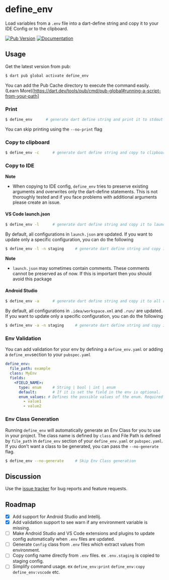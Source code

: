 define_env
======

Load variables from a `.env` file into a dart-define string and copy it to your IDE Config or to the
clipboard.

[![Pub Version][pub-badge]][pub]
[![Documentation][dartdocs-badge]][dartdocs]

[pub-badge]: https://img.shields.io/pub/v/define_env.svg

[pub]: https://pub.dartlang.org/packages/define_env

[dartdocs-badge]: https://img.shields.io/badge/dartdocs-reference-blue.svg

[dartdocs]: https://www.dartdocs.org/documentation/define_env/latest

## Usage

Get the latest version from pub:

```sh
$ dart pub global activate define_env
```

You can add the Pub Cache directory to execute the command easily. (Learn
More)[https://dart.dev/tools/pub/cmd/pub-global#running-a-script-from-your-path]

### Print

```sh
$ define_env      # generate dart define string and print it to stdout
```

You can skip printing using the `--no-print` flag

### Copy to clipboard

```sh
$ define_env -c      # generate dart define string and copy to clipboard 
```

### Copy to IDE

**Note**

- When copying to IDE config, `define_env` tries to preserve existing arguments and overwrites only
  the dart-define statements. This is not thoroughly tested and if you face problems with additional
  arguments please create an issue.

#### VS Code launch.json

```sh
$ define_env -l      # generate dart define string and copy it to launch.json
```

By default, all configurations in `launch.json` are updated. If you want to update only a specific
configuration, you can do the following

```sh
$ define_env -l -n staging     # generate dart define string and copy it to "staging" configuration in launch.json
```

**Note**

- `launch.json` may sometimes contain comments. These comments cannot be preserved as of now. If
  this is important then you should avoid this package

#### Android Studio

```sh
$ define_env -a      # generate dart define string and copy it to all run configs
```

By default, all configurations in `.idea/workspace.xml` and `.run/` are updated. If you want to
update only a specific configuration, you can do the following

```sh
$ define_env -a -n staging     # generate dart define string and copy it to "staging" configuration only
```

### Env Validation

You can add validation for your env by defining a `define_env.yaml` or adding a `define_env`section
to your `pubspec.yaml`

```yaml
define_env:
  file_path: example
  class: MyEnv
  fields:
    <FIELD_NAME>:
      type: enum     # String | bool | int | enum
      default:       # If it is set the field in the env is optional.
      enum_values: # Defines the possible values of the enum. Required field when the type is enum.
        - value1
        - value2
```

### Env Class Generation

Running `define_env` will automatically generate an Env Class for you to use in your project. The
class name is defined by `class` and File Path is defined by `file_path` in `define_env` section of
your `define_env.yaml` or `pubspec.yaml`. If you don't want a class to be generated, you can pass
the `--no-generate` flag.

```sh
$ define_env --no-generate     # Skip Env Class generation
```

## Discussion

Use the [issue tracker][tracker] for bug reports and feature requests.

[tracker]: https://github.com/ibrahim-mubarak/define_env/issues

## Roadmap

- [x] Add support for Android Studio and Intellij.
- [x] Add validation support to see warn if any environment variable is missing.
- [ ] Make Android Studio and VS Code extensions and plugins to update config automatically
  when `.env` files are updated.
- [ ] Generate `Config` class from `.env` files which extract values from environment.
- [ ] Copy config name directly from `.env` files. ex `.env.staging` is copied to staging config.
- [ ] Simplify command usage. ex `define_env:print` `define_env:copy` `define_env:vscode` etc.
